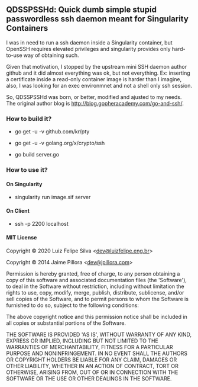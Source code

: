 
## QDSSPSSHd: Quick dumb simple stupid passwordless ssh daemon meant for Singularity Containers

   I was in need to run a ssh daemon inside a Singularity container, but OpenSSH requires elevated
 privileges and singularity provides only hard-to-use way of obtaining such.

   Given that motivation, I stopped by the upstream mini SSH daemon author github and it did almost 
 everything was ok, but not everything. Ex: inserting a certificate inside a read-only container 
 image is harder than I imagine, also, I was looking for an exec environmnet and not a shell only 
 ssh session.

   So, QDSSPSSHd was born, or better, modified and ajusted to my needs. The original author blog is
 http://blog.gopheracademy.com/go-and-ssh/.

### How to build it?

-  go get -u -v github.com/kr/pty
-  go get -u -v golang.org/x/crypto/ssh

-  go build server.go

### How to use it?

#### On Singularity

-  singularity run image.sif server
 
#### On Client

-  ssh -p 2200 localhost

#### MIT License

Copyright © 2020 Luiz Felipe Silva &lt;dev@luizfelipe.eng.br&gt;

Copyright © 2014 Jaime Pillora &lt;dev@jpillora.com&gt;

Permission is hereby granted, free of charge, to any person obtaining
a copy of this software and associated documentation files (the
'Software'), to deal in the Software without restriction, including
without limitation the rights to use, copy, modify, merge, publish,
distribute, sublicense, and/or sell copies of the Software, and to
permit persons to whom the Software is furnished to do so, subject to
the following conditions:

The above copyright notice and this permission notice shall be
included in all copies or substantial portions of the Software.

THE SOFTWARE IS PROVIDED 'AS IS', WITHOUT WARRANTY OF ANY KIND,
EXPRESS OR IMPLIED, INCLUDING BUT NOT LIMITED TO THE WARRANTIES OF
MERCHANTABILITY, FITNESS FOR A PARTICULAR PURPOSE AND NONINFRINGEMENT.
IN NO EVENT SHALL THE AUTHORS OR COPYRIGHT HOLDERS BE LIABLE FOR ANY
CLAIM, DAMAGES OR OTHER LIABILITY, WHETHER IN AN ACTION OF CONTRACT,
TORT OR OTHERWISE, ARISING FROM, OUT OF OR IN CONNECTION WITH THE
SOFTWARE OR THE USE OR OTHER DEALINGS IN THE SOFTWARE.
